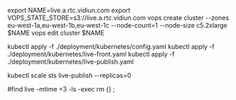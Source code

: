 
export NAME=live.a.rtc.vidiun.com
export VOPS_STATE_STORE=s3://live.a.rtc.vidiun.com
vops create cluster --zones eu-west-1a,eu-west-1b,eu-west-1c --node-count=1 --node-size c5.2xlarge $NAME 
vops edit cluster $NAME 



kubectl apply -f ./deployment/kubernetes/config.yaml
kubectl apply -f ./deployment/kubernetes/live-front.yaml
kubectl apply -f ./deployment/kubernetes/live-publish.yaml

kubectl scale  sts live-publish --replicas=0


#find live -mtime +3  -ls -exec rm {} \;